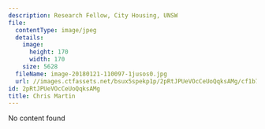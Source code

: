 ```yaml
---
description: Research Fellow, City Housing, UNSW
file:
  contentType: image/jpeg
  details:
    image:
      height: 170
      width: 170
    size: 5628
  fileName: image-20180121-110097-1jusos0.jpg
  url: //images.ctfassets.net/bsux5spekp1p/2pRtJPUeVOcCeUoQqksAMg/cf1b7edbf673b3bd813437added3635d/image-20180121-110097-1jusos0.jpg
id: 2pRtJPUeVOcCeUoQqksAMg
title: Chris Martin
---
```

No content found